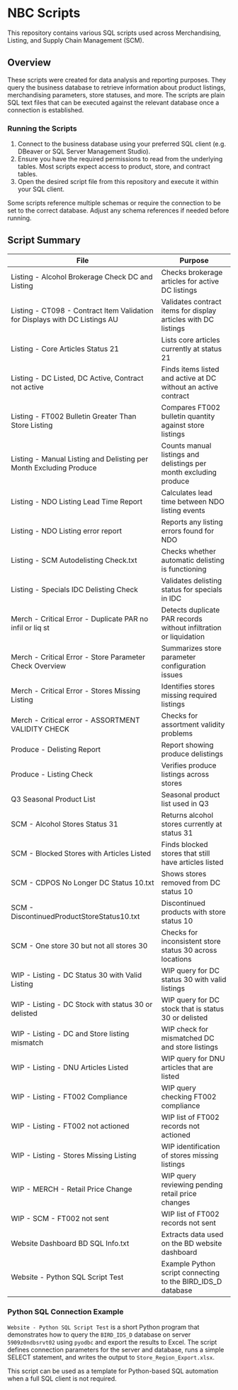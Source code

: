 # NBC Scripts

This repository contains various SQL scripts used across Merchandising, Listing, and Supply Chain Management (SCM).

## Overview

These scripts were created for data analysis and reporting purposes. They query the business database to retrieve information about product listings, merchandising parameters, store statuses, and more. The scripts are plain SQL text files that can be executed against the relevant database once a connection is established.

### Running the Scripts

1. Connect to the business database using your preferred SQL client (e.g. DBeaver or SQL Server Management Studio).
2. Ensure you have the required permissions to read from the underlying tables. Most scripts expect access to product, store, and contract tables.
3. Open the desired script file from this repository and execute it within your SQL client.

Some scripts reference multiple schemas or require the connection to be set to the correct database. Adjust any schema references if needed before running.

## Script Summary

| File | Purpose |
| ---- | ------- |
| Listing - Alcohol Brokerage Check DC and Listing | Checks brokerage articles for active DC listings |
| Listing - CT098 - Contract Item Validation for Displays with DC Listings AU | Validates contract items for display articles with DC listings |
| Listing - Core Articles Status 21 | Lists core articles currently at status 21 |
| Listing - DC Listed, DC Active, Contract not active | Finds items listed and active at DC without an active contract |
| Listing - FT002 Bulletin Greater Than Store Listing | Compares FT002 bulletin quantity against store listings |
| Listing - Manual Listing and Delisting per Month Excluding Produce | Counts manual listings and delistings per month excluding produce |
| Listing - NDO Listing Lead Time Report | Calculates lead time between NDO listing events |
| Listing - NDO Listing error report | Reports any listing errors found for NDO |
| Listing - SCM Autodelisting Check.txt | Checks whether automatic delisting is functioning |
| Listing - Specials IDC Delisting Check | Validates delisting status for specials in IDC |
| Merch - Critical Error - Duplicate PAR no infil or liq st | Detects duplicate PAR records without infiltration or liquidation |
| Merch - Critical Error - Store Parameter Check Overview | Summarizes store parameter configuration issues |
| Merch - Critical Error - Stores Missing Listing | Identifies stores missing required listings |
| Merch - Critical error - ASSORTMENT VALIDITY CHECK | Checks for assortment validity problems |
| Produce - Delisting Report | Report showing produce delistings |
| Produce - Listing Check | Verifies produce listings across stores |
| Q3 Seasonal Product List | Seasonal product list used in Q3 |
| SCM - Alcohol Stores Status 31 | Returns alcohol stores currently at status 31 |
| SCM - Blocked Stores with Articles Listed | Finds blocked stores that still have articles listed |
| SCM - CDPOS No Longer DC Status 10.txt | Shows stores removed from DC status 10 |
| SCM - DiscontinuedProductStoreStatus10.txt | Discontinued products with store status 10 |
| SCM - One store 30 but not all stores 30 | Checks for inconsistent store status 30 across locations |
| WIP - Listing - DC Status 30 with Valid Listing | WIP query for DC status 30 with valid listings |
| WIP - Listing - DC Stock with status 30 or delisted | WIP query for DC stock that is status 30 or delisted |
| WIP - Listing - DC and Store listing mismatch | WIP check for mismatched DC and store listings |
| WIP - Listing - DNU Articles Listed | WIP query for DNU articles that are listed |
| WIP - Listing - FT002 Compliance | WIP query checking FT002 compliance |
| WIP - Listing - FT002 not actioned | WIP list of FT002 records not actioned |
| WIP - Listing - Stores Missing Listing | WIP identification of stores missing listings |
| WIP - MERCH - Retail Price Change | WIP query reviewing pending retail price changes |
| WIP - SCM - FT002 not sent | WIP list of FT002 records not sent |
| Website Dashboard BD SQL Info.txt | Extracts data used on the BD website dashboard |
| Website - Python SQL Script Test | Example Python script connecting to the BIRD_IDS_D database |

### Python SQL Connection Example

`Website - Python SQL Script Test` is a short Python program that demonstrates how to
query the `BIRD_IDS_D` database on server `5909z0ndbsrvt02` using `pyodbc` and
export the results to Excel. The script defines connection parameters for the
server and database, runs a simple SELECT statement, and writes the output to
`Store_Region_Export.xlsx`.

This script can be used as a template for Python-based SQL automation when a
full SQL client is not required.

